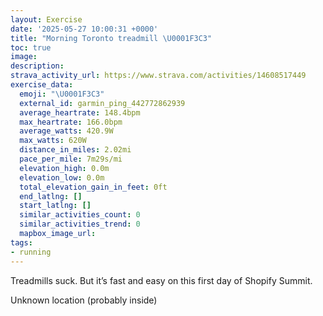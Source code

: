 ```yaml
---
layout: Exercise
date: '2025-05-27 10:00:31 +0000'
title: "Morning Toronto treadmill \U0001F3C3"
toc: true
image:
description:
strava_activity_url: https://www.strava.com/activities/14608517449
exercise_data:
  emoji: "\U0001F3C3"
  external_id: garmin_ping_442772862939
  average_heartrate: 148.4bpm
  max_heartrate: 166.0bpm
  average_watts: 420.9W
  max_watts: 620W
  distance_in_miles: 2.02mi
  pace_per_mile: 7m29s/mi
  elevation_high: 0.0m
  elevation_low: 0.0m
  total_elevation_gain_in_feet: 0ft
  end_latlng: []
  start_latlng: []
  similar_activities_count: 0
  similar_activities_trend: 0
  mapbox_image_url:
tags:
- running
---
```


Treadmills suck. But it’s fast and easy on this first day of Shopify Summit.

Unknown location (probably inside)
